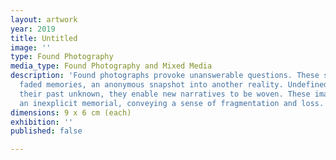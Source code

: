 ```yaml
---
layout: artwork
year: 2019
title: Untitled
image: ''
type: Found Photography
media_type: Found Photography and Mixed Media
description: 'Found photographs provoke unanswerable questions. These strangers represent
  faded memories, an anonymous snapshot into another reality. Undefined and malleable
  their past unknown, they enable new narratives to be woven. These images have become
  an inexplicit memorial, conveying a sense of fragmentation and loss. '
dimensions: 9 x 6 cm (each)
exhibition: ''
published: false

---
```

